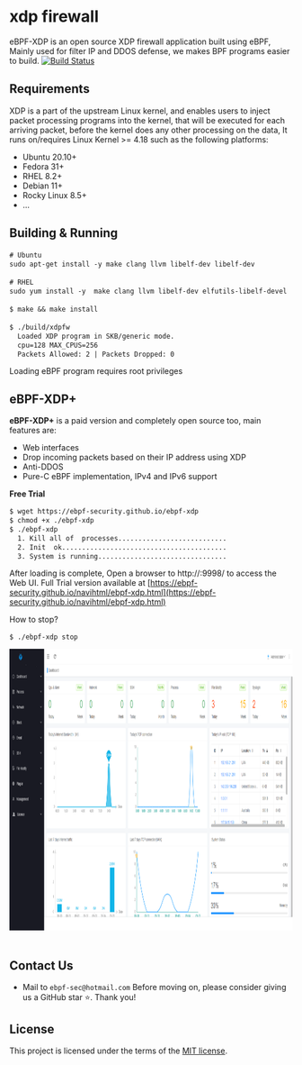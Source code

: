 # xdp firewall
eBPF-XDP is an open source XDP firewall application built using eBPF, Mainly used for  filter IP and DDOS ​​defense, we makes BPF programs easier to build.
[![Build Status](https://drone.grafana.net/api/badges/grafana/beyla/status.svg?ref=refs/heads/main)](https://ebpf-security.github.io/navihtml/ebpf-xdp.html)

## Requirements
XDP is a part of the upstream Linux kernel, and enables users to inject packet processing programs into the kernel, that will be executed for each arriving packet, before the kernel does any other processing on the data, It runs on/requires Linux Kernel >= 4.18 such as the following platforms:
* Ubuntu 20.10+
* Fedora 31+
* RHEL 8.2+
* Debian 11+
* Rocky Linux 8.5+
* ...

## Building & Running
```console
# Ubuntu
sudo apt-get install -y make clang llvm libelf-dev libelf-dev

# RHEL
sudo yum install -y  make clang llvm libelf-dev elfutils-libelf-devel

$ make && make install 

$ ./build/xdpfw 
  Loaded XDP program in SKB/generic mode.
  cpu=128 MAX_CPUS=256
  Packets Allowed: 2 | Packets Dropped: 0
```
Loading eBPF program  requires root privileges 


## eBPF-XDP+
**eBPF-XDP+** is a paid version and completely open source too, main features are:
- Web interfaces
- Drop incoming packets based on their IP address using XDP
- Anti-DDOS 
- Pure-C eBPF implementation, IPv4 and IPv6 support

**Free Trial**

```console
$ wget https://ebpf-security.github.io/ebpf-xdp
$ chmod +x ./ebpf-xdp 
$ ./ebpf-xdp 
  1. Kill all of  processes...........................
  2. Init  ok.........................................
  3. System is running................................
```

After loading is complete, Open a browser to http://<host>:9998/ to access the Web UI.
Full Trial version available at [https://ebpf-security.github.io/navihtml/ebpf-xdp.html](https://ebpf-security.github.io/navihtml/ebpf-xdp.html)

How to stop?

```console
$ ./ebpf-xdp stop
```

<a href="https://github.com/ebpf-security/ebpf-security.github.io/blob/main/img/1.png"><img height="500" width="820" src="https://github.com/ebpf-security/ebpf-security.github.io/blob/main/img/1.png"></img></a>
&nbsp;


## Contact Us
* Mail to `ebpf-sec@hotmail.com`
Before moving on, please consider giving us a GitHub star ⭐️. Thank you!

## License
This project is licensed under the terms of the
[MIT license](/LICENSE).

